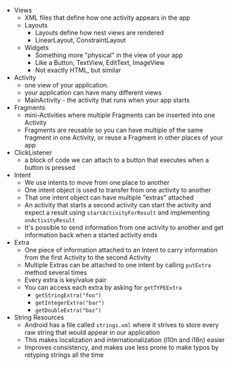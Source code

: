 * Views
  * XML files that define how one activity appears in the app
  * Layouts
    * Layouts define how nest views are rendered
    * LinearLayout, ConstraintLayout
  * Widgets
    * Something more "physical" in the view of your app
    * Like a Button, TextView, EditText, ImageView
    * Not exactly HTML, but similar
* Activity
  * one view of your application.
  * your application can have many different views
  * MainActivity - the activity that runs when your app starts
* Fragments
  * mini-Activities where multiple Fragments can be inserted into one Activity
  * Fragments are reusable so you can have multiple of the same fragment in
    one Activity, or reuse a Fragment in other places of your app
* ClickListener
  * a block of code we can attach to a button that executes
    when a button is pressed
* Intent
  * We use intents to move from one place to another
  * One intent object is used to transfer from one activity to another
  * That one intent object can have multiple "extras" attached
  * An activity that starts a second activity can start the activity and expect
    a result using `startActivityForResult` and implementing `onActivityResult`
  * It's possible to send information from one activity to another
    and get information back when a started activity ends
* Extra
  * One piece of information attached to an Intent to carry information
    from the first Activity to the second Activity
  * Multiple Extras can be attached to one intent by calling
    `putExtra` method several times
  * Every extra is key/value pair
  * You can access each extra by asking for `getTYPEExtra`
    * `getStringExtra("foo")`
    * `getIntegerExtra("bar")`
    * `getDoubleExtra("baz")`
* String Resources
  * Android has a file called `strings.xml` where it strives to store every raw
    string that would appear in our application
  * This makes localization and internationalization (l10n and i18n) easier
  * Improves consistency, and makes use less prone to make typos by retyping
    strings all the time


